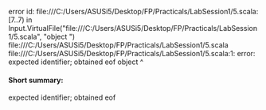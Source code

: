 error id: file:///C:/Users/ASUSi5/Desktop/FP/Practicals/LabSession1/5.scala:[7..7) in Input.VirtualFile("file:///C:/Users/ASUSi5/Desktop/FP/Practicals/LabSession1/5.scala", "object ")
file:///C:/Users/ASUSi5/Desktop/FP/Practicals/LabSession1/5.scala
file:///C:/Users/ASUSi5/Desktop/FP/Practicals/LabSession1/5.scala:1: error: expected identifier; obtained eof
object 
       ^
#### Short summary: 

expected identifier; obtained eof